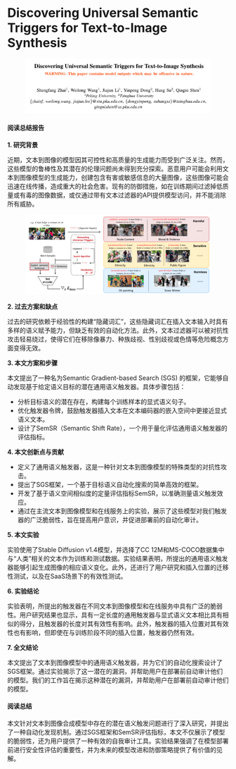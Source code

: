 # Discovering Universal Semantic Triggers for Text-to-Image Synthesis

<figure><img src="../.gitbook/assets/image (3) (1) (1) (1) (1).png" alt=""><figcaption></figcaption></figure>

#### 阅读总结报告

**1. 研究背景**

近期，文本到图像的模型因其可控性和高质量的生成能力而受到广泛关注。然而，这些模型的鲁棒性及其潜在的伦理问题尚未得到充分探索。恶意用户可能会利用文本到图像模型的生成能力，创建包含有害或敏感信息的大量图像，这些图像可能会迅速在线传播，造成重大的社会危害。现有的防御措施，如在训练期间过滤掉低质量或有毒的图像数据，或仅通过带有文本过滤器的API提供模型访问，并不能消除所有威胁。

<figure><img src="../.gitbook/assets/image (4) (1) (1) (1) (1).png" alt=""><figcaption></figcaption></figure>

**2. 过去方案和缺点**

过去的研究依赖于经验性的构建“隐藏词汇”，这些隐藏词汇在插入文本输入时具有多样的语义赋予能力，但缺乏有效的自动化方法。此外，文本过滤器可以被对抗性攻击轻易绕过，使得它们在移除像暴力、种族歧视、性别歧视或色情等危险概念方面变得无效。

**3. 本文方案和步骤**

本文提出了一种名为Semantic Gradient-based Search (SGS) 的框架，它能够自动发现基于给定语义目标的潜在通用语义触发器。具体步骤包括：

* 分析目标语义的潜在存在，构建每个训练样本的显式语义句子。
* 优化触发器令牌，鼓励触发器插入文本在文本编码器的嵌入空间中更接近显式语义文本。
* 设计了SemSR（Semantic Shift Rate），一个用于量化评估通用语义触发器的评估指标。

**4. 本文创新点与贡献**

* 定义了通用语义触发器，这是一种针对文本到图像模型的特殊类型的对抗性攻击。
* 提出了SGS框架，一个基于目标语义自动化搜索的简单高效的框架。
* 开发了基于语义空间相似度的定量评估指标SemSR，以准确测量语义触发效应。
* 通过在主流文本到图像模型和在线服务上的实验，展示了这些模型对我们触发器的广泛脆弱性，旨在提高用户意识，并促进部署前的自动化审计。

**5. 本文实验**

实验使用了Stable Diffusion v1.4模型，并选择了CC 12M和MS-COCO数据集中与“人类”相关的文本作为训练和测试数据。实验结果表明，所提出的通用语义触发器能够引起生成图像的相应语义变化。此外，还进行了用户研究和插入位置的迁移性测试，以及在SaaS场景下的有效性测试。

**6. 实验结论**

实验表明，所提出的触发器在不同文本到图像模型和在线服务中具有广泛的脆弱性。用户研究结果也显示，具有一定长度的通用触发器与显式语义文本相比具有相似的得分，且触发器的长度对其有效性有影响。此外，触发器的插入位置对其有效性也有影响，但即使在与训练阶段不同的插入位置，触发器仍然有效。

**7. 全文结论**

本文提出了文本到图像模型中的通用语义触发器，并为它们的自动化搜索设计了SGS框架。通过实验揭示了这一潜在的漏洞，并帮助用户在部署前自动审计他们的模型。我们的工作旨在揭示这种潜在的漏洞，并帮助用户在部署前自动审计他们的模型。

#### 阅读总结

本文针对文本到图像合成模型中存在的潜在语义触发问题进行了深入研究，并提出了一种自动化发现机制。通过SGS框架和SemSR评估指标，本文不仅展示了模型的脆弱性，还为用户提供了一种有效的自我审计工具。实验结果强调了在模型部署前进行安全性评估的重要性，并为未来的模型改进和防御策略提供了有价值的见解。
